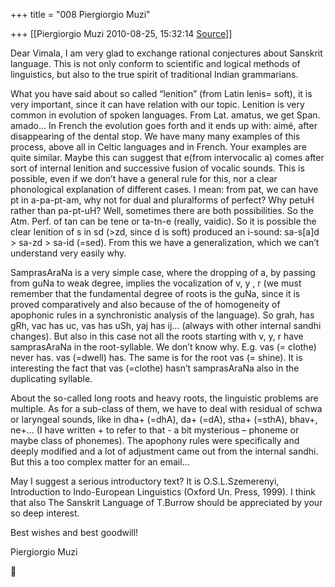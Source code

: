 +++
title = "008 Piergiorgio Muzi"

+++
[[Piergiorgio Muzi	2010-08-25, 15:32:14 [Source](https://groups.google.com/g/samskrita/c/5GesGeF3Mx4)]]



Dear Vimala, I am very glad to exchange rational conjectures about Sanskrit language. This is not only conform to scientific and logical methods of linguistics, but also to the true spirit of traditional Indian grammarians.

What you have said about so called “lenition” (from Latin lenis= soft), it is very important, since it can have relation with our topic. Lenition is very common in evolution of spoken languages. From Lat. amatus, we get Span. amado… In French the evolution goes forth and it ends up with: aimé, after disappearing of the dental stop. We have many many examples of this process, above all in Celtic languages and in French. Your examples are quite similar. Maybe this can suggest that e(from intervocalic a) comes after sort of internal lenition and successive fusion of vocalic sounds. This is possible, even if we don’t have a general rule for this, nor a clear phonological explanation of different cases. I mean: from pat, we can have pt in a-pa-pt-am, why not for dual and pluralforms of perfect? Why petuH rather than pa-pt-uH? Well, sometimes there are both possibilities. So the Atm. Perf. of tan can be tene or ta-tn-e (really, vaidic). So it is possible the clear lenition of s in sd (>zd, since d is soft) produced an i-sound: sa-s\[a\]d \> sa-zd \> sa-id (=sed). From this we have a generalization, which we can’t understand very easily why.

SamprasAraNa is a very simple case, where the dropping of a, by passing from guNa to weak degree, implies the vocalization of v, y , r (we must remember that the fundamental degree of roots is the guNa, since it is proved comparatively and also because of the of homogeneity of apophonic rules in a synchronistic analysis of the language). So grah, has gRh, vac has uc, vas has uSh, yaj has ij… (always with other internal sandhi changes). But also in this case not all the roots starting with v, y, r have samprasAraNa in the root-syllable. We don’t know why. E.g. vas (= clothe) never has. vas (=dwell) has. The same is for the root vas (= shine). It is interesting the fact that vas (=clothe) hasn’t samprasAraNa also in the duplicating syllable.

About the so-called long roots and heavy roots, the linguistic problems are multiple. As for a sub-class of them, we have to deal with residual of schwa or laryngeal sounds, like in dha+ (=dhA), da+ (=dA), stha+ (=sthA), bhav+, ne+… (I have written + to refer to that - a bit mysterious – phoneme or maybe class of phonemes). The apophony rules were specifically and deeply modified and a lot of adjustment came out from the internal sandhi. But this a too complex matter for an email…

May I suggest a serious introductory text? It is O.S.L.Szemerenyi, Introduction to Indo-European Linguistics (Oxford Un. Press, 1999). I think that also The Sanskrit Language of T.Burrow should be appreciated by your so deep interest.

Best wishes and best goodwill!

Piergiorgio Muzi





